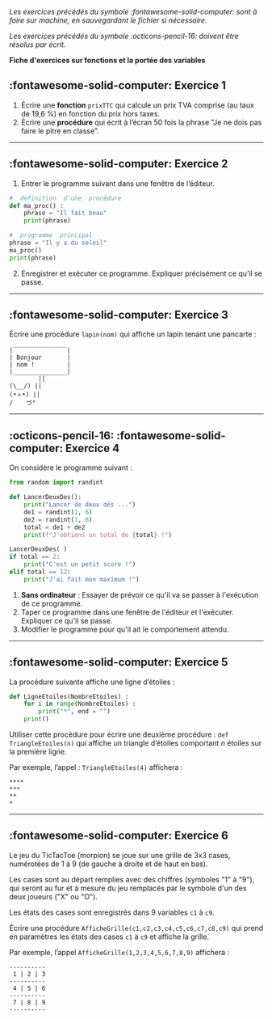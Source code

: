 _Les exercices précédés du symbole :fontawesome-solid-computer: sont à faire sur machine, en sauvegardant le fichier si nécessaire._

_Les exercices précédés du symbole :octicons-pencil-16: doivent être résolus par écrit._

**Fiche d'exercices sur fonctions et la portée des variables**

## :fontawesome-solid-computer: Exercice 1

1. Écrire une **fonction** `prixTTC` qui calcule un prix TVA comprise (au taux de 19,6 %) en fonction du prix hors taxes.
2. Écrire une **procédure** qui écrit à l’écran 50 fois la phrase "Je ne dois pas faire le pitre en classe".

--------------------------------

## :fontawesome-solid-computer: Exercice 2

1. Entrer le programme suivant dans une fenêtre de l’éditeur.

````py
#  definition  d’une  procédure
def ma_proc() :
    phrase = "Il fait beau" 
    print(phrase)

#  programme  principal 
phrase = "Il y a du soleil" 
ma_proc() 
print(phrase)
````
2.  Enregistrer et exécuter ce programme. Expliquer précisément ce qu’il se passe.

----------------------------------

## :fontawesome-solid-computer: Exercice 3

Écrire une procédure `lapin(nom)` qui affiche un lapin tenant une pancarte :

````pycon
|￣￣￣￣￣￣￣￣￣|
| Bonjour       |
| nom !         |       
|_______________|
        ||
(\__/) ||
(•ㅅ•) || 
/ 　 づ"
````

-------------------------------------------------------

## :octicons-pencil-16: :fontawesome-solid-computer: Exercice 4

On considère le programme suivant :

````py
from random import randint

def LancerDeuxDes(): 
    print("Lancer de deux dés ...")
    de1 = randint(1, 6)
    de2 = randint(1, 6)
    total = de1 + de2
    print(f"J'obtiens un total de {total} !")

LancerDeuxDes( )
if total == 2:
    print("C'est un petit score !")
elif total == 12:
    print("J'ai fait mon maximum !")
````

1. **Sans ordinateur** : Essayer de prévoir ce qu'il va se passer à l'exécution de ce programme.
2. Taper ce programme dans une fenêtre de l'éditeur et l'exécuter. Expliquer ce qu'il se passe.
3. Modifier le programme pour qu'il ait le comportement attendu.

-------------------------------------

## :fontawesome-solid-computer: Exercice 5

La procédure suivante affiche une ligne d’étoiles :

````py
def LigneEtoiles(NombreEtoiles) :
    for i in range(NombreEtoiles) :
        print("*", end = "")
    print()
````

Utiliser cette procédure pour écrire une deuxième procédure : `def  TriangleEtoiles(n)` qui affiche un triangle d’étoiles comportant $n$ étoiles sur la première ligne. 

Par exemple, l’appel : `TriangleEtoiles(4)` affichera :

````pycon
****
***
**
*
````

----------------------------------

## :fontawesome-solid-computer: Exercice 6

Le jeu du TicTacToe (morpion) se joue sur une grille de 3x3 cases, numérotées de 1 à 9 (de gauche à droite et de haut en bas).

Les cases sont au départ remplies avec des chiffres (symboles "1" à "9"), qui seront au fur et à mesure du jeu remplacés par le symbole d'un des deux joueurs ("X" ou "O").

Les états des cases sont enregistrés dans 9 variables `c1` à `c9`.

Écrire une procédure `AfficheGrille(c1,c2,c3,c4,c5,c6,c7,c8,c9)` qui prend en paramètres les états des cases `c1` à `c9` et affiche la grille.

Par exemple, l’appel `AfficheGrille(1,2,3,4,5,6,7,8,9)` affichera :

````pycon
----------
 1 | 2 | 3 
----------
 4 | 5 | 6 
----------
 7 | 8 | 9 
----------
````
